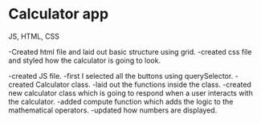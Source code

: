 # Calculator app
JS, HTML, CSS

-Created html file and laid out basic structure using grid.
-created css file and styled how the calculator is going to look.

-created JS file.
-first I selected all the buttons using querySelector.
-created Calculator class.
-laid out the functions inside the class.
-created new calculator class which is going to respond when a user interacts with the calculator.
-added compute function which adds the logic to the mathematical operators. 
-updated how numbers are displayed. 
